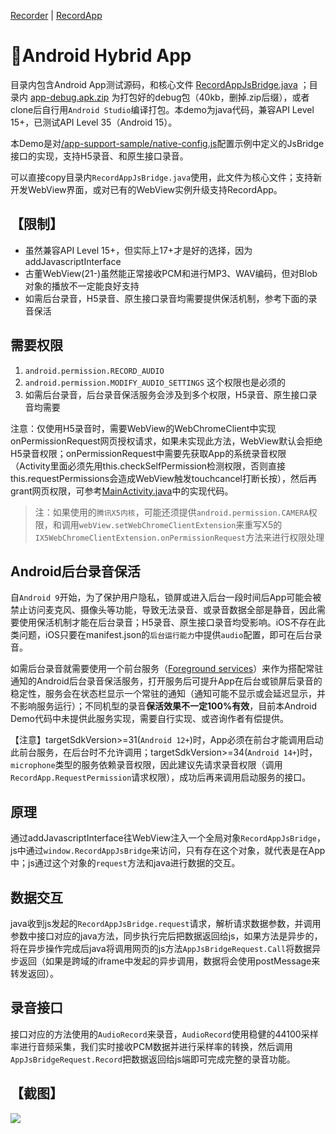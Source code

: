 [Recorder](https://github.com/xiangyuecn/Recorder/) | [RecordApp](https://github.com/xiangyuecn/Recorder/tree/master/app-support-sample)

# :open_book:Android Hybrid App

目录内包含Android App测试源码，和核心文件 [RecordAppJsBridge.java](app/src/main/java/com/github/xianyuecn/recorder/RecordAppJsBridge.java) ；目录内 [app-debug.apk.zip](app-debug.apk.zip) 为打包好的debug包（40kb，删掉.zip后缀），或者clone后自行用`Android Studio`编译打包。本demo为java代码，兼容API Level 15+，已测试API Level 35（Android 15）。

本Demo是对[/app-support-sample/native-config.js](../native-config.js)配置示例中定义的JsBridge接口的实现，支持H5录音、和原生接口录音。

可以直接copy目录内`RecordAppJsBridge.java`使用，此文件为核心文件；支持新开发WebView界面，或对已有的WebView实例升级支持RecordApp。


## 【限制】

- 虽然兼容API Level 15+，但实际上17+才是好的选择，因为addJavascriptInterface
- 古董WebView(21-)虽然能正常接收PCM和进行MP3、WAV编码，但对Blob对象的播放不一定能良好支持
- 如需后台录音，H5录音、原生接口录音均需要提供保活机制，参考下面的录音保活


## 需要权限
1. `android.permission.RECORD_AUDIO`
2. `android.permission.MODIFY_AUDIO_SETTINGS` 这个权限也是必须的
3. 如需后台录音，后台录音保活服务会涉及到多个权限，H5录音、原生接口录音均需要

注意：仅使用H5录音时，需要WebView的WebChromeClient中实现onPermissionRequest网页授权请求，如果未实现此方法，WebView默认会拒绝H5录音权限；onPermissionRequest中需要先获取App的系统录音权限（Activity里面必须先用this.checkSelfPermission检测权限，否则直接this.requestPermissions会造成WebView触发touchcancel打断长按），然后再grant网页权限，可参考[MainActivity.java](app/src/main/java/com/github/xianyuecn/recorder/MainActivity.java)中的实现代码。

> 注：如果使用的`腾讯X5内核`，可能还须提供`android.permission.CAMERA`权限，和调用`webView.setWebChromeClientExtension`来重写X5的`IX5WebChromeClientExtension.onPermissionRequest`方法来进行权限处理


## Android后台录音保活
自`Android 9`开始，为了保护用户隐私，锁屏或进入后台一段时间后App可能会被禁止访问麦克风、摄像头等功能，导致无法录音、或录音数据全部是静音，因此需要使用保活机制才能在后台录音；H5录音、原生接口录音均受影响。iOS不存在此类问题，iOS只要在manifest.json的`后台运行能力`中提供`audio`配置，即可在后台录音。

如需后台录音就需要使用一个前台服务（[Foreground services](https://developer.android.google.cn/develop/background-work/services/fg-service-types?hl=zh-cn)）来作为搭配常驻通知的Android后台录音保活服务，打开服务后可提升App在后台或锁屏后录音的稳定性，服务会在状态栏显示一个常驻的通知（通知可能不显示或会延迟显示，并不影响服务运行）；不同机型的录音**保活效果不一定100%有效**，目前本Android Demo代码中未提供此服务实现，需要自行实现、或咨询作者有偿提供。

【注意】targetSdkVersion>=31(`Android 12+`)时，App必须在前台才能调用启动此前台服务，在后台时不允许调用；targetSdkVersion>=34(`Android 14+`)时，`microphone`类型的服务依赖录音权限，因此建议先请求录音权限（调用`RecordApp.RequestPermission`请求权限），成功后再来调用启动服务的接口。



## 原理

通过addJavascriptInterface往WebView注入一个全局对象`RecordAppJsBridge`，js中通过`window.RecordAppJsBridge`来访问，只有存在这个对象，就代表是在App中；js通过这个对象的`request`方法和java进行数据的交互。


## 数据交互
java收到js发起的`RecordAppJsBridge.request`请求，解析请求数据参数，并调用参数中接口对应的java方法，同步执行完后把数据返回给js，如果方法是异步的，将在异步操作完成后java将调用网页的js方法`AppJsBridgeRequest.Call`将数据异步返回（如果是跨域的iframe中发起的异步调用，数据将会使用postMessage来转发返回）。


## 录音接口
接口对应的方法使用的`AudioRecord`来录音，`AudioRecord`使用稳健的44100采样率进行音频采集，我们实时接收PCM数据并进行采样率的转换，然后调用`AppJsBridgeRequest.Record`把数据返回给js端即可完成完整的录音功能。



## 【截图】
![](../../assets/use_native_android.gif)

